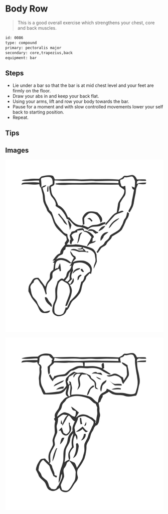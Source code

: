 # Body Row
> This is a good overall exercise which strengthens your chest, core and back muscles.

``` 
id: 0086 
type: compound 
primary: pectoralis major 
secondary: core,trapezius,back 
equipment: bar 
``` 

## Steps

 - Lie under a bar so that the bar is at mid chest level and your feet are firmly on the floor.
 - Draw your abs in and keep your back flat.
 - Using your arms, lift and row your body towards the bar.
 - Pause for a moment and with slow controlled movements lower your self back to starting position.
 - Repeat.

## Tips


## Images

![](./../svg/0086-relaxation.svg)

![](./../svg/0086-tension.svg)
